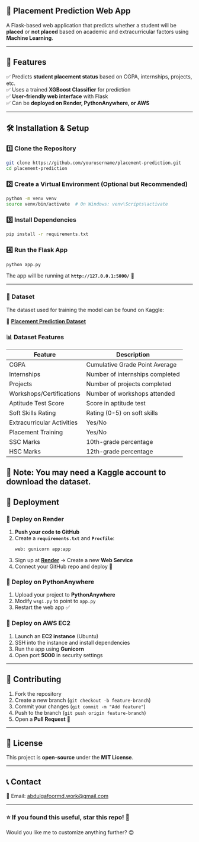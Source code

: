 ## **📌 Placement Prediction Web App**
A Flask-based web application that predicts whether a student will be **placed** or **not placed** based on academic and extracurricular factors using **Machine Learning**.

---

## **📖 Features**
✅ Predicts **student placement status** based on CGPA, internships, projects, etc.  
✅ Uses a trained **XGBoost Classifier** for prediction  
✅ **User-friendly web interface** with Flask  
✅ Can be **deployed on Render, PythonAnywhere, or AWS**  

---

## **🛠 Installation & Setup**
### **1️⃣ Clone the Repository**
```bash
git clone https://github.com/yourusername/placement-prediction.git
cd placement-prediction
```

### **2️⃣ Create a Virtual Environment (Optional but Recommended)**
```bash
python -m venv venv
source venv/bin/activate  # On Windows: venv\Scripts\activate
```

### **3️⃣ Install Dependencies**
```bash
pip install -r requirements.txt
```

### **4️⃣ Run the Flask App**
```bash
python app.py
```
The app will be running at **`http://127.0.0.1:5000/`** 🚀  

---
### **📂 Dataset**
The dataset used for training the model can be found on Kaggle:

🔗 **[Placement Prediction Dataset](https://www.kaggle.com/datasets/ruchikakumbhar/placement-prediction-dataset/data)**

### **📊 Dataset Features**
| Feature                 | Description |
|-------------------------|------------|
| CGPA                    | Cumulative Grade Point Average |
| Internships             | Number of internships completed |
| Projects                | Number of projects completed |
| Workshops/Certifications | Number of workshops attended |
| Aptitude Test Score     | Score in aptitude test |
| Soft Skills Rating      | Rating (0-5) on soft skills |
| Extracurricular Activities | Yes/No |
| Placement Training      | Yes/No |
| SSC Marks              | 10th-grade percentage |
| HSC Marks              | 12th-grade percentage |

🔹 Note: You may need a Kaggle account to download the dataset.
---

## **📡 Deployment**
### **🔹 Deploy on Render**
1. **Push your code to GitHub**
2. Create a **`requirements.txt`** and **`Procfile`**:
   ```
   web: gunicorn app:app
   ```
3. Sign up at **[Render](https://render.com/)** → Create a new **Web Service**  
4. Connect your GitHub repo and deploy 🚀  

### **🔹 Deploy on PythonAnywhere**
1. Upload your project to **PythonAnywhere**  
2. Modify `wsgi.py` to point to `app.py`  
3. Restart the web app ✅  

### **🔹 Deploy on AWS EC2**
1. Launch an **EC2 instance** (Ubuntu)  
2. SSH into the instance and install dependencies  
3. Run the app using **Gunicorn**  
4. Open port **5000** in security settings  

---

## **🤝 Contributing**
1. Fork the repository  
2. Create a new branch (`git checkout -b feature-branch`)  
3. Commit your changes (`git commit -m "Add feature"`)  
4. Push to the branch (`git push origin feature-branch`)  
5. Open a **Pull Request** 🎉  

---

## **📜 License**
This project is **open-source** under the **MIT License**.  

---

## **📞 Contact**
📧 Email: abdulgafoormd.work@gmail.com  


---

### ⭐ If you found this useful, **star** this repo! 🌟  
Would you like me to customize anything further? 😊
